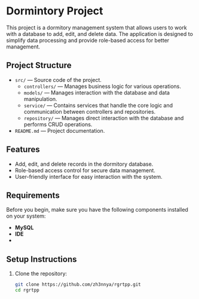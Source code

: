 # Dormintory Project

This project is a dormitory management system that allows users to work with a database to add, edit, and delete data. The application is designed to simplify data processing and provide role-based access for better management.

## Project Structure

- `src/` — Source code of the project.
  - `controllers/` — Manages business logic for various operations.
  - `models/` — Manages interaction with the database and data manipulation.
  - `service/` — Contains services that handle the core logic and communication between controllers and repositories.
  - `repository/` — Manages direct interaction with the database and performs CRUD operations.
- `README.md` — Project documentation.

## Features

- Add, edit, and delete records in the dormitory database.
- Role-based access control for secure data management.
- User-friendly interface for easy interaction with the system.

## Requirements

Before you begin, make sure you have the following components installed on your system:
- **MySQL**
- **IDE**
- 
## Setup Instructions

1. Clone the repository:
   ```bash
   git clone https://github.com/zh3nnya/rgrtpp.git
   cd rgrtpp
